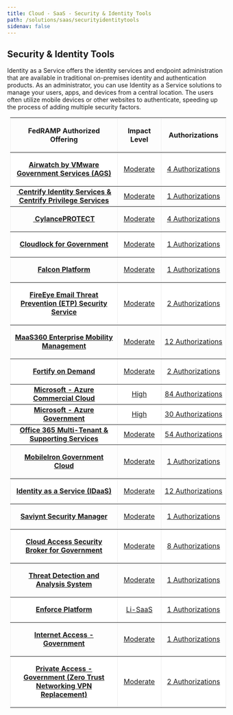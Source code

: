 ```yaml
---
title: Cloud - SaaS - Security & Identity Tools
path: /solutions/saas/securityidentitytools
sidenav: false
---
```


## Security & Identity Tools

Identity as a Service offers the identity services and endpoint administration that are available in traditional on-premises identity and authentication products. As an administrator, you can use Identity as a Service solutions to manage your users, apps, and devices from a central location.  The users often utilize mobile devices or other websites to authenticate, speeding up the process of adding multiple security factors. 

<table class="Table" style="border-collapse: collapse; border: currentColor; margin-left: 5.4pt; width: 100%;" border="1" cellspacing="0" cellpadding="15" align="center">
<thead>
<tr>
<th style="width: 515.6pt; text-align: center;" scope="col">
<p><strong>FedRAMP Authorized Offering</strong></p>
</th>
<th style="width: 111.8pt; text-align: center;" scope="col">
<p><strong>Impact Level</strong></p>
</th>
<th style="width: 98.8pt;" scope="col">
<p><strong>Authorizations</strong></p>
</th>
</tr>
</thead>
<tbody>
<tr>
<td style="background-color: #ffffff; width: 515.6pt;">
<p style="text-align: center;"><strong><a href="https://marketplace.fedramp.gov/#/product/airwatch-by-vmware-government-services-ags?sort=productName&amp;status=Compliant&amp;serviceModels=SaaS">Airwatch by VMware Government Services (AGS)</a></strong></p>
</td>
<td style="background-color: #ffffff; width: 111.8pt;">
<p style="text-align: center;"><a href="https://marketplace.fedramp.gov/#/product/airwatch-by-vmware-government-services-ags?sort=productName&amp;status=Compliant&amp;serviceModels=SaaS">Moderate</a></p>
</td>
<td style="background-color: #ffffff; width: 98.8pt;">
<p style="text-align: center;"><a href="https://marketplace.fedramp.gov/#/product/airwatch-by-vmware-government-services-ags?sort=productName&amp;status=Compliant&amp;serviceModels=SaaS">4 Authorizations</a></p>
</td>
</tr>
<tr>
<td style="text-align: center; vertical-align: middle; width: 515.6pt;"><a href="https://marketplace.fedramp.gov/#/product/centrify-identity-services--centrify-privilege-services?status=Compliant&amp;sort=productName"><strong>&nbsp;Centrify Identity Services &amp; Centrify Privilege Services</strong></a></td>
<td style="text-align: center; vertical-align: middle; width: 111.8pt;"><a href="https://marketplace.fedramp.gov/#/product/centrify-identity-services--centrify-privilege-services?status=Compliant&amp;sort=productName">Moderate</a></td>
<td style="text-align: center; vertical-align: middle; width: 98.8pt;"><a href="https://marketplace.fedramp.gov/#/product/centrify-identity-services--centrify-privilege-services?status=Compliant&amp;sort=productName">1&nbsp;Authorizations</a></td>
</tr>
<tr>
<td style="width: 515.6pt;">
<p style="text-align: center;"><strong><a href="https://marketplace.fedramp.gov/#/product/cylanceprotect?sort=productName&amp;status=Compliant&amp;serviceModels=SaaS">&nbsp;CylancePROTECT</a></strong></p>
</td>
<td style="width: 111.8pt;">
<p style="text-align: center;"><a href="https://marketplace.fedramp.gov/#/product/cylanceprotect?sort=productName&amp;status=Compliant&amp;serviceModels=SaaS">Moderate</a></p>
</td>
<td style="width: 98.8pt;">
<p style="text-align: center;"><a href="https://marketplace.fedramp.gov/#/product/cylanceprotect?sort=productName&amp;status=Compliant&amp;serviceModels=SaaS">4 Authorizations</a></p>
</td>
</tr>
<tr>
<td style="background-color: #ffffff; width: 515.6pt;">
<p style="text-align: center;"><strong><a href="https://marketplace.fedramp.gov/#/product/cisco-cloudlock-for-government?sort=productName&amp;status=Compliant&amp;serviceModels=SaaS">Cloudlock for Government</a></strong></p>
</td>
<td style="background-color: #ffffff; width: 111.8pt;">
<p style="text-align: center;"><a href="https://marketplace.fedramp.gov/#/product/cisco-cloudlock-for-government?sort=productName&amp;status=Compliant&amp;serviceModels=SaaS">Moderate</a></p>
</td>
<td style="background-color: #ffffff; width: 98.8pt;">
<p style="text-align: center;"><a href="https://marketplace.fedramp.gov/#/product/cisco-cloudlock-for-government?sort=productName&amp;status=Compliant&amp;serviceModels=SaaS">1 Authorizations</a></p>
</td>
</tr>
<tr>
<td style="width: 515.6pt;">
<p style="text-align: center;"><strong><a href="https://marketplace.fedramp.gov/#/product/falcon-platform?sort=productName&amp;status=Compliant&amp;serviceModels=SaaS">Falcon Platform</a></strong></p>
</td>
<td style="width: 111.8pt;">
<p style="text-align: center;"><a href="https://marketplace.fedramp.gov/#/product/falcon-platform?sort=productName&amp;status=Compliant&amp;serviceModels=SaaS">Moderate</a></p>
</td>
<td style="width: 98.8pt;">
<p style="text-align: center;"><a href="https://marketplace.fedramp.gov/#/product/falcon-platform?sort=productName&amp;status=Compliant&amp;serviceModels=SaaS">1 Authorizations</a></p>
</td>
</tr>
<tr>
<td style="background-color: #ffffff; width: 515.6pt;">
<p style="text-align: center;"><strong><a href="https://marketplace.fedramp.gov/#/product/fireeye-email-threat-prevention-etp-security-service?sort=productName&amp;status=Compliant&amp;serviceModels=SaaS">FireEye Email Threat Prevention (ETP) Security Service</a></strong></p>
</td>
<td style="background-color: #ffffff; width: 111.8pt;">
<p style="text-align: center;"><a href="https://marketplace.fedramp.gov/#/product/fireeye-email-threat-prevention-etp-security-service?sort=productName&amp;status=Compliant&amp;serviceModels=SaaS">Moderate</a></p>
</td>
<td style="background-color: #ffffff; width: 98.8pt;">
<p style="text-align: center;"><a href="https://marketplace.fedramp.gov/#/product/fireeye-email-threat-prevention-etp-security-service?sort=productName&amp;status=Compliant&amp;serviceModels=SaaS">2 Authorizations</a></p>
</td>
</tr>
<tr>
<td style="width: 515.6pt;">
<p style="text-align: center;"><strong><a href="https://marketplace.fedramp.gov/#/product/maas360-enterprise-mobility-management?status=Compliant&amp;sort=productName&amp;serviceModels=SaaS">MaaS360 Enterprise Mobility Management</a></strong></p>
</td>
<td style="width: 111.8pt;">
<p style="text-align: center;"><a href="https://marketplace.fedramp.gov/#/product/maas360-enterprise-mobility-management?status=Compliant&amp;sort=productName&amp;serviceModels=SaaS">Moderate</a></p>
</td>
<td style="width: 98.8pt;">
<p style="text-align: center;"><a href="https://marketplace.fedramp.gov/#/product/maas360-enterprise-mobility-management?status=Compliant&amp;sort=productName&amp;serviceModels=SaaS">12 Authorizations</a></p>
</td>
</tr>
<tr>
<td style="background-color: #ffffff; width: 515.6pt;">
<p style="text-align: center;"><strong><a href="https://marketplace.fedramp.gov/#/product/fortify-on-demand?status=Compliant&amp;sort=productName&amp;serviceModels=SaaS">Fortify on Demand</a></strong></p>
</td>
<td style="background-color: #ffffff; width: 111.8pt;">
<p style="text-align: center;"><a href="https://marketplace.fedramp.gov/#/product/fortify-on-demand?status=Compliant&amp;sort=productName&amp;serviceModels=SaaS">Moderate</a></p>
</td>
<td style="background-color: #ffffff; width: 98.8pt;">
<p style="text-align: center;"><a href="https://marketplace.fedramp.gov/#/product/fortify-on-demand?status=Compliant&amp;sort=productName&amp;serviceModels=SaaS">2 Authorizations</a></p>
</td>
</tr>
<tr>
<td style="background-color: #ffffff; text-align: center; width: 515.6pt;"><a href="https://marketplace.fedramp.gov/#/product/azure-commercial-cloud?sort=productName&amp;productNameSearch=microso"><strong>Microsoft - Azure Commercial Cloud</strong></a></td>
<td style="background-color: #ffffff; text-align: center; width: 98.8pt;"><a href="https://marketplace.fedramp.gov/#/product/azure-commercial-cloud?sort=productName&amp;productNameSearch=microso">High</a></td>
<td style="background-color: #ffffff; text-align: center; width: 98.8pt;"><a href="https://marketplace.fedramp.gov/#/product/azure-commercial-cloud?sort=productName&amp;productNameSearch=microso">84 Authorizations</a></td>
</tr>
<tr>
<td style="background-color: #ffffff; text-align: center; width: 515.6pt;"><a href="https://marketplace.fedramp.gov/#/product/azure-government?sort=productName&amp;productNameSearch=microsof"><strong>Microsoft - Azure Government</strong></a></td>
<td style="background-color: #ffffff; text-align: center; width: 98.8pt;"><a href="https://marketplace.fedramp.gov/#/product/azure-government?sort=productName&amp;productNameSearch=microsof">High</a></td>
<td style="background-color: #ffffff; text-align: center; width: 98.8pt;"><a href="https://marketplace.fedramp.gov/#/product/azure-government?sort=productName&amp;productNameSearch=microsof">30 Authorizations</a></td>
</tr>
<tr>
<td style="background-color: #ffffff; text-align: center; width: 515.6pt;"><strong><a href="https://marketplace.fedramp.gov/#/product/office-365-multi-tenant--supporting-services?sort=productName&amp;productNameSearch=microso" target="_blank" rel="noopener">Office 365 Multi-Tenant &amp; Supporting Services</a></strong></td>
<td style="background-color: #ffffff; text-align: center; width: 98.8pt;"><a href="https://marketplace.fedramp.gov/#/product/office-365-multi-tenant--supporting-services?sort=productName&amp;productNameSearch=microso" target="_blank" rel="noopener">Moderate</a></td>
<td style="background-color: #ffffff; text-align: center; width: 98.8pt;"><a href="https://marketplace.fedramp.gov/#/product/office-365-multi-tenant--supporting-services?sort=productName&amp;productNameSearch=microso" target="_blank" rel="noopener">54 Authorizations</a></td>
</tr>
<tr>
<td style="width: 515.6pt;">
<p style="text-align: center;"><strong><a href="https://marketplace.fedramp.gov/#/product/mobileiron-government-cloud?status=Compliant&amp;sort=productName&amp;serviceModels=SaaS">MobileIron Government Cloud</a></strong></p>
</td>
<td style="width: 111.8pt;">
<p style="text-align: center;"><a href="https://marketplace.fedramp.gov/#/product/mobileiron-government-cloud?status=Compliant&amp;sort=productName&amp;serviceModels=SaaS">Moderate</a></p>
</td>
<td style="width: 98.8pt;">
<p style="text-align: center;"><a href="https://marketplace.fedramp.gov/#/product/mobileiron-government-cloud?status=Compliant&amp;sort=productName&amp;serviceModels=SaaS">1 Authorizations</a></p>
</td>
</tr>
<tr>
<td style="background-color: #ffffff; width: 515.6pt;">
<p style="text-align: center;"><strong><a href="https://marketplace.fedramp.gov/#/product/identity-as-a-service-idaas?status=Compliant&amp;sort=productName&amp;serviceModels=SaaS">Identity as a Service (IDaaS)</a></strong></p>
</td>
<td style="background-color: #ffffff; width: 111.8pt;">
<p style="text-align: center;"><a href="https://marketplace.fedramp.gov/#/product/identity-as-a-service-idaas?status=Compliant&amp;sort=productName&amp;serviceModels=SaaS">Moderate</a></p>
</td>
<td style="background-color: #ffffff; width: 98.8pt;">
<p style="text-align: center;"><a href="https://marketplace.fedramp.gov/#/product/identity-as-a-service-idaas?status=Compliant&amp;sort=productName&amp;serviceModels=SaaS">12&nbsp;Authorizations</a></p>
</td>
</tr>
<tr>
<td style="width: 515.6pt;">
<p style="text-align: center;"><strong><a href="https://marketplace.fedramp.gov/#/product/saviynt-security-manager?status=Compliant&amp;sort=productName&amp;serviceModels=SaaS">Saviynt Security Manager</a></strong></p>
</td>
<td style="width: 111.8pt;">
<p style="text-align: center;"><a href="https://marketplace.fedramp.gov/#/product/saviynt-security-manager?status=Compliant&amp;sort=productName&amp;serviceModels=SaaS">Moderate</a></p>
</td>
<td style="width: 98.8pt;">
<p style="text-align: center;"><a href="https://marketplace.fedramp.gov/#/product/saviynt-security-manager?status=Compliant&amp;sort=productName&amp;serviceModels=SaaS">1 Authorizations</a></p>
</td>
</tr>
<tr>
<td style="background-color: #ffffff; width: 515.6pt;">
<p style="text-align: center;"><strong><a href="https://marketplace.fedramp.gov/#/product/cloud-access-security-broker-for-government?status=Compliant&amp;sort=productName&amp;serviceModels=SaaS">Cloud Access Security Broker for Government</a></strong></p>
</td>
<td style="background-color: #ffffff; width: 111.8pt;">
<p style="text-align: center;"><a href="https://marketplace.fedramp.gov/#/product/cloud-access-security-broker-for-government?status=Compliant&amp;sort=productName&amp;serviceModels=SaaS">Moderate</a></p>
</td>
<td style="background-color: #ffffff; width: 98.8pt;">
<p style="text-align: center;"><a href="https://marketplace.fedramp.gov/#/product/cloud-access-security-broker-for-government?status=Compliant&amp;sort=productName&amp;serviceModels=SaaS">8 Authorizations</a></p>
</td>
</tr>
<tr>
<td style="width: 515.6pt;">
<p style="text-align: center;"><strong><a href="https://marketplace.fedramp.gov/#/product/trapwire-threat-detection-and-analysis-system?status=Compliant&amp;sort=productName&amp;serviceModels=SaaS">Threat Detection and Analysis System</a></strong></p>
</td>
<td style="width: 111.8pt;">
<p style="text-align: center;"><a href="https://marketplace.fedramp.gov/#/product/trapwire-threat-detection-and-analysis-system?status=Compliant&amp;sort=productName&amp;serviceModels=SaaS">Moderate</a></p>
</td>
<td style="width: 98.8pt;">
<p style="text-align: center;"><a href="https://marketplace.fedramp.gov/#/product/trapwire-threat-detection-and-analysis-system?status=Compliant&amp;sort=productName&amp;serviceModels=SaaS">1 Authorizations</a></p>
</td>
</tr>
<tr>
<td style="background-color: #ffffff; width: 515.6pt;">
<p style="text-align: center;"><strong><a href="https://marketplace.fedramp.gov/#/product/valimail-enforce-platform?sort=productName&amp;status=Compliant&amp;serviceModels=SaaS">Enforce Platform</a></strong></p>
</td>
<td style="background-color: #ffffff; width: 111.8pt;">
<p style="text-align: center;"><a href="https://marketplace.fedramp.gov/#/product/valimail-enforce-platform?sort=productName&amp;status=Compliant&amp;serviceModels=SaaS">Li-SaaS</a></p>
</td>
<td style="background-color: #ffffff; width: 98.8pt;">
<p style="text-align: center;"><a href="https://marketplace.fedramp.gov/#/product/valimail-enforce-platform?sort=productName&amp;status=Compliant&amp;serviceModels=SaaS">1 Authorizations</a></p>
</td>
</tr>
<tr>
<td style="width: 515.6pt;">
<p style="text-align: center;"><strong><a href="https://marketplace.fedramp.gov/#/product/zscaler-internet-access---government?sort=productName&amp;status=Compliant&amp;serviceModels=SaaS">Internet Access - Government</a></strong></p>
</td>
<td style="width: 111.8pt;">
<p style="text-align: center;"><a href="https://marketplace.fedramp.gov/#/product/zscaler-internet-access---government?sort=productName&amp;status=Compliant&amp;serviceModels=SaaS">Moderate</a></p>
</td>
<td style="width: 98.8pt;">
<p style="text-align: center;"><a href="https://marketplace.fedramp.gov/#/product/zscaler-internet-access---government?sort=productName&amp;status=Compliant&amp;serviceModels=SaaS">1 Authorizations</a></p>
</td>
</tr>
<tr>
<td style="background-color: #ffffff; width: 515.6pt;">
<p style="text-align: center;"><strong><a href="https://marketplace.fedramp.gov/#/product/zscaler-private-access---government-vpn-replacement?sort=productName&amp;status=Compliant&amp;serviceModels=SaaS">Private Access - Government (Zero Trust Networking VPN Replacement)</a></strong></p>
</td>
<td style="background-color: #ffffff; width: 111.8pt;">
<p style="text-align: center;"><a href="https://marketplace.fedramp.gov/#/product/zscaler-private-access---government-vpn-replacement?sort=productName&amp;status=Compliant&amp;serviceModels=SaaS">Moderate</a></p>
</td>
<td style="background-color: #ffffff; width: 98.8pt;">
<p style="text-align: center;"><a href="https://marketplace.fedramp.gov/#/product/zscaler-private-access---government-vpn-replacement?sort=productName&amp;status=Compliant&amp;serviceModels=SaaS">2 Authorizations</a></p>
</td>
</tr>
</tbody>
</table>